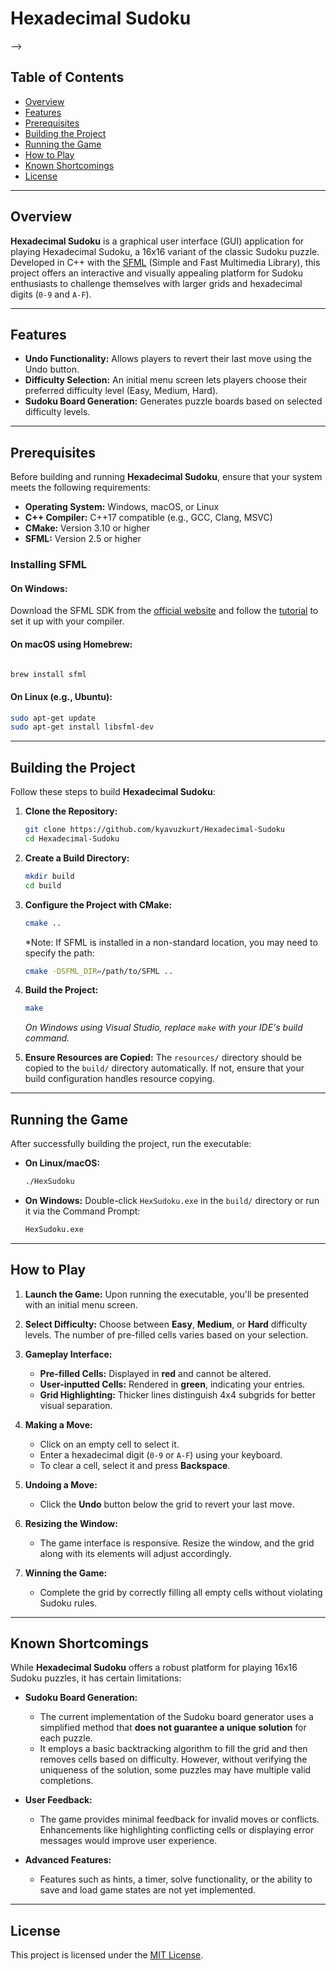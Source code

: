 # Hexadecimal Sudoku

 -->

## Table of Contents
- [Overview](#overview)
- [Features](#features)
- [Prerequisites](#prerequisites)
- [Building the Project](#building-the-project)
- [Running the Game](#running-the-game)
- [How to Play](#how-to-play)
- [Known Shortcomings](#known-shortcomings)
- [License](#license)

---

## Overview

**Hexadecimal Sudoku** is a graphical user interface (GUI) application for playing Hexadecimal Sudoku, a 16x16 variant of the classic Sudoku puzzle. Developed in C++ with the [SFML](https://www.sfml-dev.org/) (Simple and Fast Multimedia Library), this project offers an interactive and visually appealing platform for Sudoku enthusiasts to challenge themselves with larger grids and hexadecimal digits (`0-9` and `A-F`).

---

## Features

- **Undo Functionality:** Allows players to revert their last move using the Undo button.
- **Difficulty Selection:** An initial menu screen lets players choose their preferred difficulty level (Easy, Medium, Hard).
- **Sudoku Board Generation:** Generates puzzle boards based on selected difficulty levels.

---

## Prerequisites

Before building and running **Hexadecimal Sudoku**, ensure that your system meets the following requirements:

- **Operating System:** Windows, macOS, or Linux
- **C++ Compiler:** C++17 compatible (e.g., GCC, Clang, MSVC)
- **CMake:** Version 3.10 or higher
- **SFML:** Version 2.5 or higher

### Installing SFML

#### On Windows:
Download the SFML SDK from the [official website](https://www.sfml-dev.org/download.php) and follow the [tutorial](https://www.sfml-dev.org/tutorials/2.5/start-vc.php) to set it up with your compiler.

#### On macOS using Homebrew:

```bash

brew install sfml
```


#### On Linux (e.g., Ubuntu):

```bash
sudo apt-get update
sudo apt-get install libsfml-dev
```


---

## Building the Project

Follow these steps to build **Hexadecimal Sudoku**:

1. **Clone the Repository:**
   ```bash
   git clone https://github.com/kyavuzkurt/Hexadecimal-Sudoku
   cd Hexadecimal-Sudoku
   ```

2. **Create a Build Directory:**
   ```bash
   mkdir build
   cd build
   ```

3. **Configure the Project with CMake:**
   ```bash
   cmake ..
   ```
   *Note: If SFML is installed in a non-standard location, you may need to specify the path:
   ```bash
   cmake -DSFML_DIR=/path/to/SFML ..
   ```

4. **Build the Project:**
   ```bash
   make
   ```
   *On Windows using Visual Studio, replace `make` with your IDE's build command.*

5. **Ensure Resources are Copied:**
   The `resources/` directory should be copied to the `build/` directory automatically. If not, ensure that your build configuration handles resource copying.

---

## Running the Game

After successfully building the project, run the executable:

- **On Linux/macOS:**
  ```bash
  ./HexSudoku
  ```
- **On Windows:**
  Double-click `HexSudoku.exe` in the `build/` directory or run it via the Command Prompt:
  ```cmd
  HexSudoku.exe
  ```

---

## How to Play

1. **Launch the Game:**
   Upon running the executable, you'll be presented with an initial menu screen.

2. **Select Difficulty:**
   Choose between **Easy**, **Medium**, or **Hard** difficulty levels. The number of pre-filled cells varies based on your selection.

3. **Gameplay Interface:**
   - **Pre-filled Cells:** Displayed in **red** and cannot be altered.
   - **User-inputted Cells:** Rendered in **green**, indicating your entries.
   - **Grid Highlighting:** Thicker lines distinguish 4x4 subgrids for better visual separation.

4. **Making a Move:**
   - Click on an empty cell to select it.
   - Enter a hexadecimal digit (`0-9` or `A-F`) using your keyboard.
   - To clear a cell, select it and press **Backspace**.

5. **Undoing a Move:**
   - Click the **Undo** button below the grid to revert your last move.

6. **Resizing the Window:**
   - The game interface is responsive. Resize the window, and the grid along with its elements will adjust accordingly.

7. **Winning the Game:**
   - Complete the grid by correctly filling all empty cells without violating Sudoku rules.

---

## Known Shortcomings

While **Hexadecimal Sudoku** offers a robust platform for playing 16x16 Sudoku puzzles, it has certain limitations:

- **Sudoku Board Generation:**
  - The current implementation of the Sudoku board generator uses a simplified method that **does not guarantee a unique solution** for each puzzle.
  - It employs a basic backtracking algorithm to fill the grid and then removes cells based on difficulty. However, without verifying the uniqueness of the solution, some puzzles may have multiple valid completions.

- **User Feedback:**
  - The game provides minimal feedback for invalid moves or conflicts. Enhancements like highlighting conflicting cells or displaying error messages would improve user experience.

- **Advanced Features:**
  - Features such as hints, a timer, solve functionality, or the ability to save and load game states are not yet implemented.

--- 

## License

This project is licensed under the [MIT License](LICENSE).


